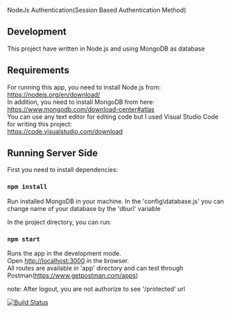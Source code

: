 NodeJs Authentication(Session Based Authentication Method)

## Development

This project have written in Node.js and using MongoDB as database <br>

## Requirements

For running this app, you need to install Node.js from: https://nodejs.org/en/download/ <br>
In addition, you need to install MongoDB from here: https://www.mongodb.com/download-center#atlas <br>
You can use any text editor for editing code but I used Visual Studio Code for writing this project: <br>
 https://code.visualstudio.com/download

## Running Server Side

First you need to install dependencies:

### `npm install`

Run installed MongoDB in your machine.
In the 'config\database.js' you can change name of your database by the 'dburl' variable

In the project directory, you can run:

### `npm start`

Runs the app in the development mode.<br>
Open [http://localhost:3000](http://localhost:3000) in the browser.<br>
All routes are available in 'app' directory and can test through Postman(https://www.getpostman.com/apps)

note: After logout, you are not authorize to see '/protected' url 

[![Build Status](https://travis-ci.org/negarineh/NodeJs-Session-Based-Authentication-Method-.svg?branch=master)](https://travis-ci.org/negarineh/NodeJs-Session-Based-Authentication-Method-)
